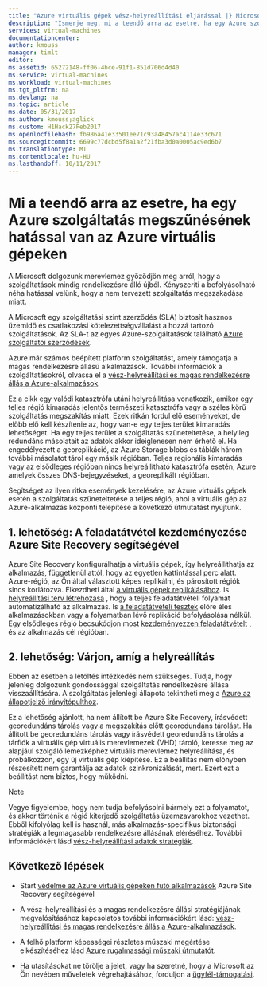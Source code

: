 ```yaml
---
title: "Azure virtuális gépek vész-helyreállítási eljárással |} Microsoft Docs"
description: "Ismerje meg, mi a teendő arra az esetre, ha egy Azure szolgáltatás megszűnésének hatással van az Azure virtuális gépeken."
services: virtual-machines
documentationcenter: 
author: kmouss
manager: timlt
editor: 
ms.assetid: 65272148-ff06-4bce-91f1-851d706d4d40
ms.service: virtual-machines
ms.workload: virtual-machines
ms.tgt_pltfrm: na
ms.devlang: na
ms.topic: article
ms.date: 05/31/2017
ms.author: kmouss;aglick
ms.custom: H1Hack27Feb2017
ms.openlocfilehash: fb986a41e33501ee71c93a48457ac4114e33c671
ms.sourcegitcommit: 6699c77dcbd5f8a1a2f21fba3d0a0005ac9ed6b7
ms.translationtype: MT
ms.contentlocale: hu-HU
ms.lasthandoff: 10/11/2017
---
```

# <a name="what-to-do-in-the-event-that-an-azure-service-disruption-impacts-azure-vms"></a>Mi a teendő arra az esetre, ha egy Azure szolgáltatás megszűnésének hatással van az Azure virtuális gépeken
A Microsoft dolgozunk merevlemez győződjön meg arról, hogy a szolgáltatások mindig rendelkezésre álló újból. Kényszeríti a befolyásolható néha hatással velünk, hogy a nem tervezett szolgáltatás megszakadása miatt.

A Microsoft egy szolgáltatási szint szerződés (SLA) biztosít hasznos üzemidő és csatlakozási kötelezettségvállalást a hozzá tartozó szolgáltatások. Az SLA-t az egyes Azure-szolgáltatások található [Azure szolgáltatói szerződések](https://azure.microsoft.com/support/legal/sla/).

Azure már számos beépített platform szolgáltatást, amely támogatja a magas rendelkezésre állású alkalmazások. További információk a szolgáltatásokról, olvassa el a [vész-helyreállítási és magas rendelkezésre állás a Azure-alkalmazások](../resiliency/resiliency-disaster-recovery-high-availability-azure-applications.md).

Ez a cikk egy valódi katasztrófa utáni helyreállítása vonatkozik, amikor egy teljes régió kimaradás jelentős természeti katasztrófa vagy a széles körű szolgáltatás megszakítás miatt. Ezek ritkán fordul elő eseményeket, de előbb elő kell készítenie az, hogy van-e egy teljes terület kimaradás lehetőséget. Ha egy teljes terület a szolgáltatás szüneteltetése, a helyileg redundáns másolatait az adatok akkor ideiglenesen nem érhető el. Ha engedélyezett a georeplikáció, az Azure Storage blobs és táblák három további másolatot tárol egy másik régióban. Teljes regionális kimaradás vagy az elsődleges régióban nincs helyreállítható katasztrófa esetén, Azure amelyek összes DNS-bejegyzéseket, a georeplikált régióban.

Segítséget az ilyen ritka események kezelésére, az Azure virtuális gépek esetén a szolgáltatás szüneteltetése a teljes régió, ahol a virtuális gép az Azure-alkalmazás központi telepítése a következő útmutatást nyújtunk.

## <a name="option-1-initiate-a-failover-by-using-azure-site-recovery"></a>1. lehetőség: A feladatátvétel kezdeményezése Azure Site Recovery segítségével
Azure Site Recovery konfigurálhatja a virtuális gépek, így helyreállíthatja az alkalmazás, függetlenül attól, hogy az egyetlen kattintással perc alatt. Azure-régió, az Ön által választott képes replikálni, és párosított régiók sincs korlátozva. Elkezdheti által [a virtuális gépek replikálásához](https://aka.ms/a2a-getting-started). Is [helyreállítási terv létrehozása](../site-recovery/site-recovery-create-recovery-plans.md) , hogy a teljes feladatátvételi folyamat automatizálható az alkalmazás. Is [a feladatátvételi tesztek](../site-recovery/site-recovery-test-failover-to-azure.md) előre éles alkalmazásokban vagy a folyamatban lévő replikáció befolyásolása nélkül. Egy elsődleges régió becsukódjon most [kezdeményezzen feladatátvételt](../site-recovery/site-recovery-failover.md) , és az alkalmazás cél régióban.


## <a name="option-2-wait-for-recovery"></a>2. lehetőség: Várjon, amíg a helyreállítás
Ebben az esetben a letöltés intézkedés nem szükséges. Tudja, hogy jelenleg dolgozunk gondossággal szolgáltatás rendelkezésre állása visszaállítására. A szolgáltatás jelenlegi állapota tekintheti meg a [Azure az állapotjelző irányítópulthoz](https://azure.microsoft.com/status/).

Ez a lehetőség ajánlott, ha nem állított be Azure Site Recovery, írásvédett georedundáns tárolás vagy a megszakítás előtt georedundáns tárolást. Ha állított be georedundáns tárolás vagy írásvédett georedundáns tárolás a tárfiók a virtuális gép virtuális merevlemezek (VHD) tároló, keresse meg az alapjául szolgáló lemezképhez virtuális merevlemez helyreállítása, és próbálkozzon, egy új virtuális gép kiépítése. Ez a beállítás nem előnyben részesített nem garantálja az adatok szinkronizálását, mert. Ezért ezt a beállítást nem biztos, hogy működni.


> [!NOTE]
> Vegye figyelembe, hogy nem tudja befolyásolni bármely ezt a folyamatot, és akkor történik a régió kiterjedő szolgáltatás üzemzavarokhoz vezethet. Ebből kifolyólag kell is használ, más alkalmazás-specifikus biztonsági stratégiák a legmagasabb rendelkezésre állásának eléréséhez. További információkért lásd [vész-helyreállítási adatok stratégiák](https://docs.microsoft.com/azure/architecture/resiliency/disaster-recovery-azure-applications#data-strategies-for-disaster-recovery).
>
>

## <a name="next-steps"></a>Következő lépések

- Start [védelme az Azure virtuális gépeken futó alkalmazások](https://aka.ms/a2a-getting-started) Azure Site Recovery segítségével

- A vész-helyreállítási és a magas rendelkezésre állási stratégiájának megvalósításához kapcsolatos további információkért lásd: [vész-helyreállítási és magas rendelkezésre állás a Azure-alkalmazások](../resiliency/resiliency-disaster-recovery-high-availability-azure-applications.md).

- A felhő platform képességei részletes műszaki megértése elkészítéséhez lásd [Azure rugalmassági műszaki útmutatót](../resiliency/resiliency-technical-guidance.md).


- Ha utasításokat ne törölje a jelet, vagy ha szeretné, hogy a Microsoft az Ön nevében műveletek végrehajtásához, forduljon a [ügyfél-támogatási](https://portal.azure.com/#blade/Microsoft_Azure_Support/HelpAndSupportBlade).
